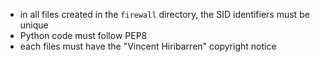- in all files created in the `firewall` directory, the SID identifiers must be unique
- Python code must follow PEP8
- each files must have the "Vincent Hiribarren" copyright notice
